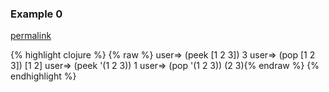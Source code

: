 ### Example 0
[permalink](#example-0)

{% highlight clojure %}
{% raw %}
user=> (peek [1 2 3])
3
user=> (pop [1 2 3])
[1 2]
user=> (peek '(1 2 3))
1
user=> (pop '(1 2 3))
(2 3){% endraw %}
{% endhighlight %}



